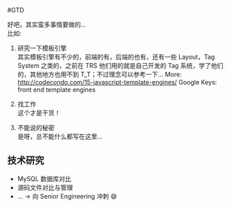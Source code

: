 #GTD 

好吧，其实蛮多事情要做的...  
比如:  

1. 研究一下模板引擎  
	其实模板引擎有不少的，前端的有，后端的也有，还有一些 Layout，Tag System 之类的，之前在 TRS
他们用的就是自己开发的 Tag 系统，学了他们的，其他地方也用不到 T_T；不过理念可以参考一下...
	More: http://codecondo.com/15-javascript-template-engines/
	Google Keys: front end template engines

2. 找工作  
	这个才是干货！

3. 不能说的秘密  
	是呀，总不能什么都写在这里...

## 技术研究
- MySQL 数据库对比
- 源码文件对比与管理
- ...
-> 向 Senior Engineering 冲刺 :smile:
